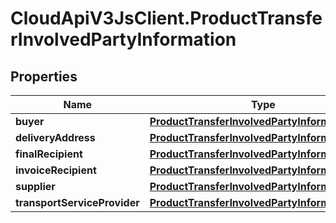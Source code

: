 # CloudApiV3JsClient.ProductTransferInvolvedPartyInformation

## Properties
Name | Type | Description | Notes
------------ | ------------- | ------------- | -------------
**buyer** | [**ProductTransferInvolvedPartyInformationData**](ProductTransferInvolvedPartyInformationData.md) |  | [optional] 
**deliveryAddress** | [**ProductTransferInvolvedPartyInformationData**](ProductTransferInvolvedPartyInformationData.md) |  | [optional] 
**finalRecipient** | [**ProductTransferInvolvedPartyInformationData**](ProductTransferInvolvedPartyInformationData.md) |  | [optional] 
**invoiceRecipient** | [**ProductTransferInvolvedPartyInformationData**](ProductTransferInvolvedPartyInformationData.md) |  | [optional] 
**supplier** | [**ProductTransferInvolvedPartyInformationData**](ProductTransferInvolvedPartyInformationData.md) |  | [optional] 
**transportServiceProvider** | [**ProductTransferInvolvedPartyInformationData**](ProductTransferInvolvedPartyInformationData.md) |  | [optional] 


